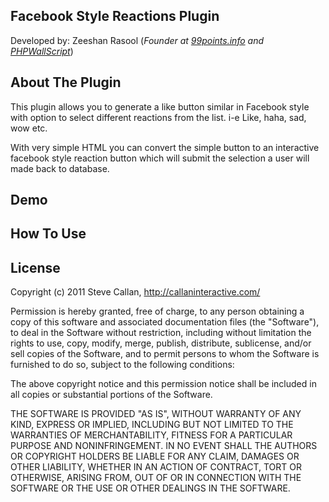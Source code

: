 <h2>Facebook Style Reactions Plugin </h2>

<p>Developed by: Zeeshan Rasool (<em>Founder at <a href="http://www.99points.info/">99points.info</a> and <a href="http://wallscriptclone.com/">PHPWallScript</a></em>)</p>
<h2>About The Plugin</h2>
<p>This plugin allows you to generate a like button similar in Facebook style with option to select different reactions from the list. i-e Like, haha, sad, wow etc.</p>
<p>With very simple HTML you can convert the simple button to an interactive facebook style reaction button which will submit the selection a user will made back to database. </p>
<h2>Demo</h2>
<h2>How To Use</h2>
            <h2>License</h2>
            <p>Copyright (c) 2011 Steve Callan,&nbsp;<a href="http://callaninteractive.com/">http://callaninteractive.com/</a></p>
            <p>Permission is hereby granted, free of charge, to any person obtaining a copy of this software and associated documentation files (the &quot;Software&quot;), to deal in the Software without restriction, including without limitation the rights to use, copy, modify, merge, publish, distribute, sublicense, and/or sell copies of the Software, and to permit persons to whom the Software is furnished to do so, subject to the following conditions:</p>
            <p>The above copyright notice and this permission notice shall be included in all copies or substantial portions of the Software.</p>
            <p>THE SOFTWARE IS PROVIDED &quot;AS IS&quot;, WITHOUT WARRANTY OF ANY KIND, EXPRESS OR IMPLIED, INCLUDING BUT NOT LIMITED TO THE WARRANTIES OF MERCHANTABILITY, FITNESS FOR A PARTICULAR PURPOSE AND NONINFRINGEMENT. IN NO EVENT SHALL THE AUTHORS OR COPYRIGHT HOLDERS BE LIABLE FOR ANY CLAIM, DAMAGES OR OTHER LIABILITY, WHETHER IN AN ACTION OF CONTRACT, TORT OR OTHERWISE, ARISING FROM, OUT OF OR IN CONNECTION WITH THE SOFTWARE OR THE USE OR OTHER DEALINGS IN THE SOFTWARE.</p>
<p>&nbsp;</p>
<br />
